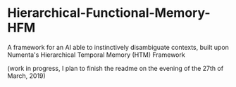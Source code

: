 # Hierarchical-Functional-Memory-HFM
A framework for an AI able to instinctively disambiguate contexts, built upon Numenta's Hierarchical Temporal Memory (HTM) Framework

(work in progress, I plan to finish the readme on the evening of the 27th of March, 2019)
